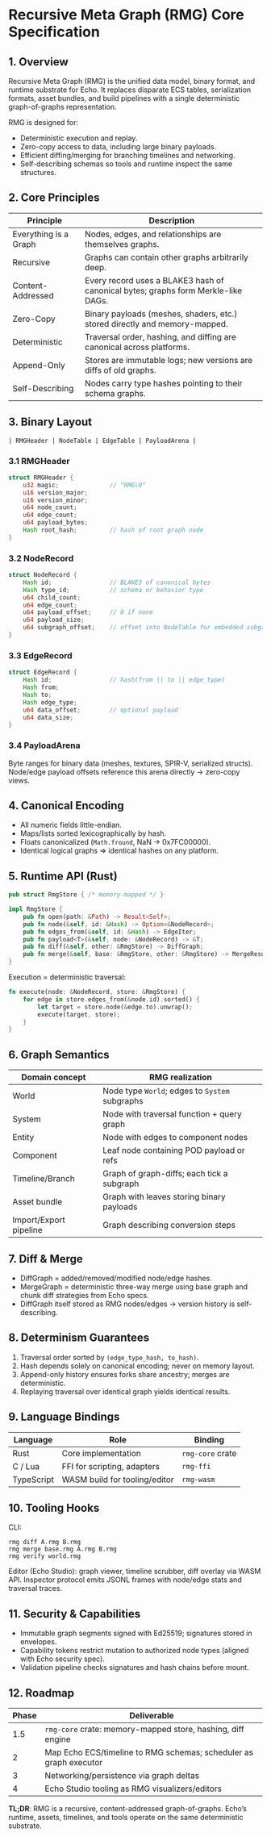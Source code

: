 # Recursive Meta Graph (RMG) Core Specification

## 1. Overview
Recursive Meta Graph (RMG) is the unified data model, binary format, and runtime substrate for Echo. It replaces disparate ECS tables, serialization formats, asset bundles, and build pipelines with a single deterministic graph-of-graphs representation.

RMG is designed for:
- Deterministic execution and replay.
- Zero-copy access to data, including large binary payloads.
- Efficient diffing/merging for branching timelines and networking.
- Self-describing schemas so tools and runtime inspect the same structures.

## 2. Core Principles
| Principle | Description |
| --- | --- |
| Everything is a Graph | Nodes, edges, and relationships are themselves graphs. |
| Recursive | Graphs can contain other graphs arbitrarily deep. |
| Content-Addressed | Every record uses a BLAKE3 hash of canonical bytes; graphs form Merkle-like DAGs. |
| Zero-Copy | Binary payloads (meshes, shaders, etc.) stored directly and memory-mapped. |
| Deterministic | Traversal order, hashing, and diffing are canonical across platforms. |
| Append-Only | Stores are immutable logs; new versions are diffs of old graphs. |
| Self-Describing | Nodes carry type hashes pointing to their schema graphs. |

## 3. Binary Layout
```
| RMGHeader | NodeTable | EdgeTable | PayloadArena |
```

### 3.1 RMGHeader
```rust
struct RMGHeader {
    u32 magic;              // "RMG\0"
    u16 version_major;
    u16 version_minor;
    u64 node_count;
    u64 edge_count;
    u64 payload_bytes;
    Hash root_hash;         // hash of root graph node
}
```

### 3.2 NodeRecord
```rust
struct NodeRecord {
    Hash id;                // BLAKE3 of canonical bytes
    Hash type_id;           // schema or behavior type
    u64 child_count;
    u64 edge_count;
    u64 payload_offset;     // 0 if none
    u64 payload_size;
    u64 subgraph_offset;    // offset into NodeTable for embedded subgraph (0 if none)
}
```

### 3.3 EdgeRecord
```rust
struct EdgeRecord {
    Hash id;                // hash(from || to || edge_type)
    Hash from;
    Hash to;
    Hash edge_type;
    u64 data_offset;        // optional payload
    u64 data_size;
}
```

### 3.4 PayloadArena
Byte ranges for binary data (meshes, textures, SPIR-V, serialized structs). Node/edge payload offsets reference this arena directly → zero-copy views.

## 4. Canonical Encoding
- All numeric fields little-endian.
- Maps/lists sorted lexicographically by hash.
- Floats canonicalized (`Math.fround`, NaN → 0x7FC00000).
- Identical logical graphs ⇒ identical hashes on any platform.

## 5. Runtime API (Rust)
```rust
pub struct RmgStore { /* memory-mapped */ }

impl RmgStore {
    pub fn open(path: &Path) -> Result<Self>;
    pub fn node(&self, id: &Hash) -> Option<&NodeRecord>;
    pub fn edges_from(&self, id: &Hash) -> EdgeIter;
    pub fn payload<T>(&self, node: &NodeRecord) -> &T;
    pub fn diff(&self, other: &RmgStore) -> DiffGraph;
    pub fn merge(&self, base: &RmgStore, other: &RmgStore) -> MergeResult;
}
```

Execution = deterministic traversal:
```rust
fn execute(node: &NodeRecord, store: &RmgStore) {
    for edge in store.edges_from(&node.id).sorted() {
        let target = store.node(&edge.to).unwrap();
        execute(target, store);
    }
}
```

## 6. Graph Semantics
| Domain concept | RMG realization |
| --- | --- |
| World | Node type `World`; edges to `System` subgraphs |
| System | Node with traversal function + query graph |
| Entity | Node with edges to component nodes |
| Component | Leaf node containing POD payload or refs |
| Timeline/Branch | Graph of graph-diffs; each tick a subgraph |
| Asset bundle | Graph with leaves storing binary payloads |
| Import/Export pipeline | Graph describing conversion steps |

## 7. Diff & Merge
- DiffGraph = added/removed/modified node/edge hashes.
- MergeGraph = deterministic three-way merge using base graph and chunk diff strategies from Echo specs.
- DiffGraph itself stored as RMG nodes/edges → version history is self-describing.

## 8. Determinism Guarantees
1. Traversal order sorted by `(edge_type_hash, to_hash)`.
2. Hash depends solely on canonical encoding; never on memory layout.
3. Append-only history ensures forks share ancestry; merges are deterministic.
4. Replaying traversal over identical graph yields identical results.

## 9. Language Bindings
| Language | Role | Binding |
| --- | --- | --- |
| Rust | Core implementation | `rmg-core` crate |
| C / Lua | FFI for scripting, adapters | `rmg-ffi` |
| TypeScript | WASM build for tooling/editor | `rmg-wasm` |

## 10. Tooling Hooks
CLI:
```
rmg diff A.rmg B.rmg
rmg merge base.rmg A.rmg B.rmg
rmg verify world.rmg
```

Editor (Echo Studio): graph viewer, timeline scrubber, diff overlay via WASM API.
Inspector protocol emits JSONL frames with node/edge stats and traversal traces.

## 11. Security & Capabilities
- Immutable graph segments signed with Ed25519; signatures stored in envelopes.
- Capability tokens restrict mutation to authorized node types (aligned with Echo security spec).
- Validation pipeline checks signatures and hash chains before mount.

## 12. Roadmap
| Phase | Deliverable |
| --- | --- |
| 1.5 | `rmg-core` crate: memory-mapped store, hashing, diff engine |
| 2 | Map Echo ECS/timeline to RMG schemas; scheduler as graph executor |
| 3 | Networking/persistence via graph deltas |
| 4 | Echo Studio tooling as RMG visualizers/editors |

**TL;DR**: RMG is a recursive, content-addressed graph-of-graphs. Echo’s runtime, assets, timelines, and tools operate on the same deterministic substrate.

